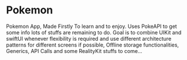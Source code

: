 # Pokemon
Pokemon App, Made Firstly To learn and to enjoy. Uses PokeAPI to get some info lots of stuffs are remaining to do. Goal is to combine UIKit and swiftUI whenever flexibility is required and use different architecture patterns for different screens if possible, Offline storage functionalities, Generics, API Calls and some RealityKit stuffs to come...
